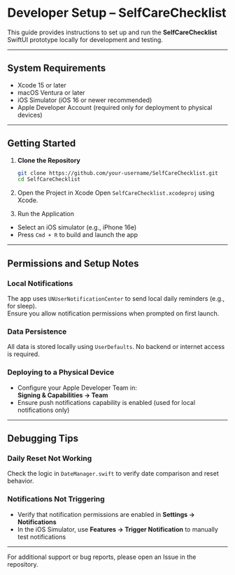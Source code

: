 # Developer Setup – SelfCareChecklist

This guide provides instructions to set up and run the **SelfCareChecklist** SwiftUI prototype locally for development and testing.

---

## System Requirements

- Xcode 15 or later  
- macOS Ventura or later  
- iOS Simulator (iOS 16 or newer recommended)  
- Apple Developer Account (required only for deployment to physical devices)

---

## Getting Started

1. **Clone the Repository**

   ```bash
   git clone https://github.com/your-username/SelfCareChecklist.git
   cd SelfCareChecklist
   ```

2. Open the Project in Xcode
Open `SelfCareChecklist.xcodeproj` using Xcode.

3. Run the Application
- Select an iOS simulator (e.g., iPhone 16e)
- Press `Cmd + R` to build and launch the app

---

## Permissions and Setup Notes

### Local Notifications
The app uses `UNUserNotificationCenter` to send local daily reminders (e.g., for sleep).  
Ensure you allow notification permissions when prompted on first launch.

### Data Persistence
All data is stored locally using `UserDefaults`. No backend or internet access is required.

### Deploying to a Physical Device
- Configure your Apple Developer Team in:  
  **Signing & Capabilities → Team**
- Ensure push notifications capability is enabled (used for local notifications only)

---

## Debugging Tips

### Daily Reset Not Working
Check the logic in `DateManager.swift` to verify date comparison and reset behavior.

### Notifications Not Triggering
- Verify that notification permissions are enabled in **Settings → Notifications**
- In the iOS Simulator, use **Features → Trigger Notification** to manually test notifications

---

For additional support or bug reports, please open an Issue in the repository.

